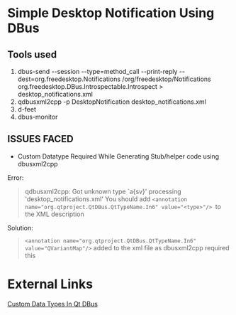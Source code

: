 # Simple Desktop Notification Using DBus

Tools used
--------------
1. dbus-send --session --type=method_call --print-reply --dest=org.freedesktop.Notifications /org/freedesktop/Notifications org.freedesktop.DBus.Introspectable.Introspect > desktop_notifications.xml
2. qdbusxml2cpp -p DesktopNotification desktop_notifications.xml
3. d-feet
4. dbus-monitor



ISSUES FACED
--------
- Custom Datatype Required While Generating Stub/helper code using dbusxml2cpp

Error:
>qdbusxml2cpp: Got unknown type `a{sv}' processing 'desktop_notifications.xml'
>You should add ```<annotation name="org.qtproject.QtDBus.QtTypeName.In6" value="<type>"/> ```to the XML description

Solution:

>```<annotation name="org.qtproject.QtDBus.QtTypeName.In6" value="QVariantMap"/>``` added to the xml file as dbusxml2cpp required this

External Links
==============
[Custom Data Types In Qt DBus](https://techbase.kde.org/Development/Tutorials/D-Bus/CustomTypes)

